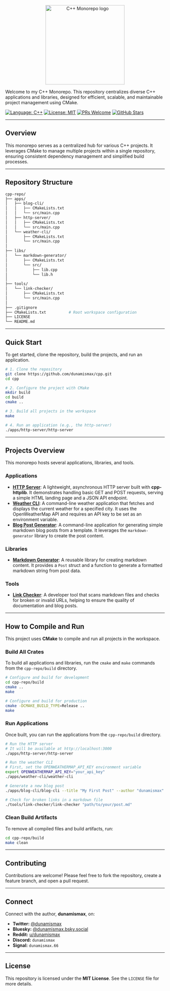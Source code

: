 <p align="center">
  <img src="https://upload.wikimedia.org/wikipedia/commons/thumb/1/18/ISO_C%2B%2B_Logo.svg/1200px-ISO_C%2B%2B_Logo.svg.png" alt="C++ Monorepo logo" width="250"/>
</p>

Welcome to my C++ Monorepo. This repository centralizes diverse C++ applications and libraries, designed for efficient, scalable, and maintainable project management using CMake.

[![Language: C++](https://img.shields.io/badge/Language-C%2B%2B-blue.svg)](https://isocpp.org/)
[![License: MIT](https://img.shields.io/badge/License-MIT-yellow.svg)](https://github.com/dunamismax/cpp/blob/main/LICENSE)
[![PRs Welcome](https://img.shields.io/badge/PRs-welcome-brightgreen.svg?style=flat-square)](https://github.com/dunamismax/cpp/pulls)
[![GitHub Stars](https://img.shields.io/github/stars/dunamismax/cpp)](https://github.com/dunamismax/cpp/stargazers)

---

## Overview

This monorepo serves as a centralized hub for various C++ projects. It leverages CMake to manage multiple projects within a single repository, ensuring consistent dependency management and simplified build processes.

---

## Repository Structure

```sh
cpp-repo/
├── apps/
│   ├── blog-cli/
│   │   ├── CMakeLists.txt
│   │   └── src/main.cpp
│   ├── http-server/
│   │   ├── CMakeLists.txt
│   │   └── src/main.cpp
│   └── weather-cli/
│       ├── CMakeLists.txt
│       └── src/main.cpp
│
├── libs/
│   └── markdown-generator/
│       ├── CMakeLists.txt
│       └── src/
│           ├── lib.cpp
│           └── lib.h
│
├── tools/
│   └── link-checker/
│       ├── CMakeLists.txt
│       └── src/main.cpp
│
├── .gitignore
├── CMakeLists.txt          # Root workspace configuration
├── LICENSE
└── README.md
```

---

## Quick Start

To get started, clone the repository, build the projects, and run an application.

```bash
# 1. Clone the repository
git clone https://github.com/dunamismax/cpp.git
cd cpp

# 2. Configure the project with CMake
mkdir build
cd build
cmake ..

# 3. Build all projects in the workspace
make

# 4. Run an application (e.g., the http-server)
./apps/http-server/http-server
```

---

## Projects Overview

This monorepo hosts several applications, libraries, and tools.

### Applications

- **[HTTP Server](https://github.com/dunamismax/cpp/blob/main/cpp-repo/apps/http-server/src/main.cpp)**: A lightweight, asynchronous HTTP server built with **cpp-httplib**. It demonstrates handling basic GET and POST requests, serving a simple HTML landing page and a JSON API endpoint.
- **[Weather CLI](https://github.com/dunamismax/cpp/blob/main/cpp-repo/apps/weather-cli/src/main.cpp)**: A command-line weather application that fetches and displays the current weather for a specified city. It uses the OpenWeatherMap API and requires an API key to be set as an environment variable.
- **[Blog Post Generator](https://github.com/dunamismax/cpp/blob/main/cpp-repo/apps/blog-cli/src/main.cpp)**: A command-line application for generating simple markdown blog posts from a template. It leverages the `markdown-generator` library to create the post content.

### Libraries

- **[Markdown Generator](https://github.com/dunamismax/cpp/blob/main/cpp-repo/libs/markdown-generator/src/lib.h)**: A reusable library for creating markdown content. It provides a `Post` struct and a function to generate a formatted markdown string from post data.

### Tools

- **[Link Checker](https://github.com/dunamismax/cpp/blob/main/cpp-repo/tools/link-checker/src/main.cpp)**: A developer tool that scans markdown files and checks for broken or invalid URLs, helping to ensure the quality of documentation and blog posts.

---

## How to Compile and Run

This project uses **CMake** to compile and run all projects in the workspace.

### Build All Crates

To build all applications and libraries, run the `cmake` and `make` commands from the `cpp-repo/build` directory.

```bash
# Configure and build for development
cd cpp-repo/build
cmake ..
make

# Configure and build for production
cmake -DCMAKE_BUILD_TYPE=Release ..
make
```

### Run Applications

Once built, you can run the applications from the `cpp-repo/build` directory.

```bash
# Run the HTTP server
# It will be available at http://localhost:3000
./apps/http-server/http-server

# Run the weather CLI
# First, set the OPENWEATHERMAP_API_KEY environment variable
export OPENWEATHERMAP_API_KEY="your_api_key"
./apps/weather-cli/weather-cli

# Generate a new blog post
./apps/blog-cli/blog-cli --title "My First Post" --author "dunamismax"

# Check for broken links in a markdown file
./tools/link-checker/link-checker "path/to/your/post.md"
```

### Clean Build Artifacts

To remove all compiled files and build artifacts, run:

```bash
cd cpp-repo/build
make clean
```

---

## Contributing

Contributions are welcome! Please feel free to fork the repository, create a feature branch, and open a pull request.

---

## Connect

Connect with the author, **dunamismax**, on:

- **Twitter:** [@dunamismax](https://twitter.com/dunamismax)
- **Bluesky:** [@dunamismax.bsky.social](https://bsky.app/profile/dunamismax.bsky.social)
- **Reddit:** [u/dunamismax](https://www.reddit.com/user/dunamismax)
- **Discord:** `dunamismax`
- **Signal:** `dunamismax.66`

---

## License

This repository is licensed under the **MIT License**. See the `LICENSE` file for more details.
